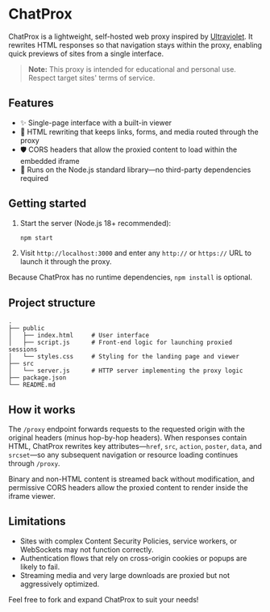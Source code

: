 # ChatProx

ChatProx is a lightweight, self-hosted web proxy inspired by [Ultraviolet](https://github.com/titaniumnetwork-dev/Ultraviolet). It rewrites HTML responses so that navigation stays within the proxy, enabling quick previews of sites from a single interface.

> **Note:** This proxy is intended for educational and personal use. Respect target sites' terms of service.

## Features

- ✨ Single-page interface with a built-in viewer
- 🔁 HTML rewriting that keeps links, forms, and media routed through the proxy
- 🛡️ CORS headers that allow the proxied content to load within the embedded iframe
- 🚀 Runs on the Node.js standard library—no third-party dependencies required

## Getting started

1. Start the server (Node.js 18+ recommended):

   ```bash
   npm start
   ```

2. Visit `http://localhost:3000` and enter any `http://` or `https://` URL to launch it through the proxy.

Because ChatProx has no runtime dependencies, `npm install` is optional.

## Project structure

```
.
├── public
│   ├── index.html     # User interface
│   ├── script.js      # Front-end logic for launching proxied sessions
│   └── styles.css     # Styling for the landing page and viewer
├── src
│   └── server.js      # HTTP server implementing the proxy logic
├── package.json
└── README.md
```

## How it works

The `/proxy` endpoint forwards requests to the requested origin with the original headers (minus hop-by-hop headers). When responses contain HTML, ChatProx rewrites key attributes—`href`, `src`, `action`, `poster`, `data`, and `srcset`—so any subsequent navigation or resource loading continues through `/proxy`.

Binary and non-HTML content is streamed back without modification, and permissive CORS headers allow the proxied content to render inside the iframe viewer.

## Limitations

- Sites with complex Content Security Policies, service workers, or WebSockets may not function correctly.
- Authentication flows that rely on cross-origin cookies or popups are likely to fail.
- Streaming media and very large downloads are proxied but not aggressively optimized.

Feel free to fork and expand ChatProx to suit your needs!
